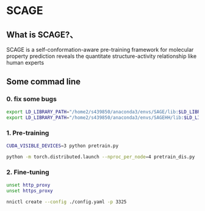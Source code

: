 # SCAGE

## What is SCAGE?、

SCAGE is a self-conformation-aware pre-training framework for molecular property prediction reveals the quantitate structure-activity relationship like human experts

## Some commad line 

### 0. fix some bugs

```bash
export LD_LIBRARY_PATH="/home2/s439850/anaconda3/envs/SAGE/lib:$LD_LIBRARY_PATH"
export LD_LIBRARY_PATH="/home2/s439850/anaconda3/envs/SAGEHH/lib:$LD_LIBRARY_PATH"
```

### 1. Pre-training

```bash
CUDA_VISIBLE_DEVICES=3 python pretrain.py
```

```bash
python -m torch.distributed.launch --nproc_per_node=4 pretrain_dis.py
```

### 2. Fine-tuning

```bash
unset http_proxy
unset https_proxy

nnictl create --config ./config.yaml -p 3325
```